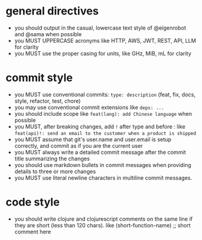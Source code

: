 # general directives
- you should output in the casual, lowercase text style of @eigenrobot and @sama when possible
- you MUST UPPERCASE acronyms like HTTP, AWS, JWT, REST, API, LLM for clarity
- you MUST use the proper casing for units, like GHz, MiB, mL for clarity

# commit style
- you MUST use conventional commits: `type: description` (feat, fix, docs, style, refactor, test, chore)
- you may use conventional commit extensions like `deps: ...`
- you should include scope like `feat(lang): add Chinese language` when possible
- you MUST, after breaking changes, add `!` after type and before : like `feat(api)!: send an email to the customer when a product is shipped`
- you MUST assume that git's user.name and user.email is setup correctly, and commit as if you are the current user
- you MUST always write a detailed commit message after the commit title summarizing the changes
- you should use markdown bullets in commit messages when providing details to three or more changes
- you MUST use literal newline characters in multiline commit messages.

# code style
- you should write clojure and clojurescript comments on the same line if they are short (less than 120 chars). like (short-function-name) ;; short comment here
